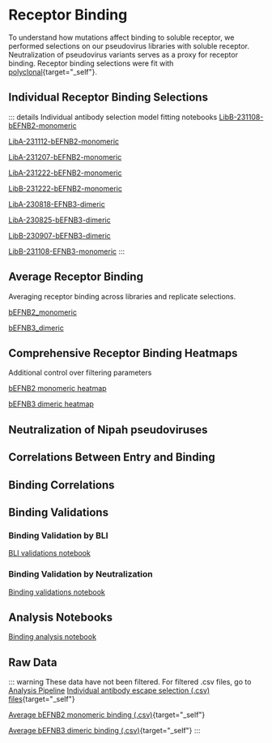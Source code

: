# Receptor Binding

To understand how mutations affect binding to soluble receptor, we performed selections on our pseudovirus libraries with soluble receptor. Neutralization of pseudovirus variants serves as a proxy for receptor binding. Receptor binding selections were fit with [polyclonal](https://github.com/jbloomlab/polyclonal){target="_self"}.


## Individual Receptor Binding Selections
::: details Individual antibody selection model fitting notebooks
<a href="notebooks/fit_escape_receptor_affinity_LibB-231108-bEFNB2-monomeric.html" target="_self">LibB-231108-bEFNB2-monomeric</a>

<a href="notebooks/fit_escape_receptor_affinity_LibA-231112-bEFNB2-monomeric.html" target="_self">LibA-231112-bEFNB2-monomeric</a>

<a href="notebooks/fit_escape_receptor_affinity_LibA-231207-bEFNB2-monomeric.html" target="_self">LibA-231207-bEFNB2-monomeric</a>

<a href="notebooks/fit_escape_receptor_affinity_LibA-231222-bEFNB2-monomeric.html" target="_self">LibA-231222-bEFNB2-monomeric</a>

<a href="notebooks/fit_escape_receptor_affinity_LibB-231222-bEFNB2-monomeric.html" target="_self">LibB-231222-bEFNB2-monomeric</a>

<a href="notebooks/fit_escape_receptor_affinity_LibA-230818-EFNB3-dimeric.html" target="_self">LibA-230818-EFNB3-dimeric</a>

<a href="notebooks/fit_escape_receptor_affinity_LibA-230825-bEFNB3-dimeric.html" target="_self">LibA-230825-bEFNB3-dimeric</a>

<a href="notebooks/fit_escape_receptor_affinity_LibB-230907-bEFNB3-dimeric.html" target="_self">LibB-230907-bEFNB3-dimeric</a>

<a href="notebooks/fit_escape_receptor_affinity_LibB-231108-EFNB3-monomeric.html" target="_self">LibB-231108-EFNB3-monomeric</a>
:::

## Average Receptor Binding
Averaging receptor binding across libraries and replicate selections.

<a href="notebooks/avg_escape_receptor_affinity_bEFNB2_monomeric.html" target="_self">bEFNB2_monomeric</a>

<a href="notebooks/avg_escape_receptor_affinity_bEFNB3_dimeric.html" target="_self">bEFNB3_dimeric</a>

## Comprehensive Receptor Binding Heatmaps
Additional control over filtering parameters

<a href="htmls/bEFNB2_monomeric_mut_effect.html" target="_self">bEFNB2 monomeric heatmap</a>

<a href="htmls/bEFNB3_dimeric_mut_effect.html" target="_self">bEFNB3 dimeric heatmap</a>



## Neutralization of Nipah pseudoviruses

<Figure caption="Ephrin neutralization of pseudoviruses expressing unmutated Nipah RBP/F">
    <Altair :showShadow="true" :spec-url="'htmls/ephrin_neut_curve.html'"></Altair>
</Figure>


## Correlations Between Entry and Binding

<Figure caption="Effects of mutations on binding and entry">
    <Altair :showShadow="true" :spec-url="'htmls/entry_binding_combined_corr_plot.html'"></Altair>
</Figure>

## Binding Correlations

<Figure caption="Effects of mutations on binding to bEFNB2 and bEFNB3, with mutations of interest highlighted">
    <Altair :showShadow="true" :spec-url="'htmls/E2_E3_correlation.html'"></Altair>
</Figure>

<Figure caption="Interactive plot of bEFNB2 and bEFNB3 site-averaged binding correlations">
    <Altair :showShadow="true" :spec-url="'htmls/E2_E3_correlation_site.html'"></Altair>
</Figure>

## Binding Validations
### Binding Validation by BLI
<a href="notebooks/plot_BLI_data.html" target="_self">BLI validations notebook</a>

<Figure caption="Correlation of biolayer interferometry affinity measurements with DMS">
    <Altair :showShadow="true" :spec-url="'htmls/binding_BLI_corr.html'"></Altair>
</Figure>

### Binding Validation by Neutralization
<a href="notebooks/ephrin_neut_curves.html" target="_self">Binding validations notebook</a>

<Figure caption="Neutralization of single RBP mutant pseudoviruses and correlation with DMS">
    <Altair :showShadow="true" :spec-url="'htmls/all_ephrin_neut_plots.html'"></Altair>
</Figure>


## Analysis Notebooks
<a href="notebooks/ephrin_binding.html" target="_self">Binding analysis notebook</a>

## Raw Data
::: warning These data have not been filtered. For filtered .csv files, go to [Analysis Pipeline](/pipeline_information)
[Individual antibody escape selection (.csv) files](https://github.com/dms-vep/Nipah_Malaysia_RBP_DMS/tree/master/results/receptor_affinity/by_selection){target="_self"}

[Average bEFNB2 monomeric binding (.csv)](https://github.com/dms-vep/Nipah_Malaysia_RBP_DMS/blob/master/results/receptor_affinity/averages/bEFNB2_monomeric_mut_effect.csv){target="_self"}

[Average bEFNB3 dimeric binding (.csv)](https://github.com/dms-vep/Nipah_Malaysia_RBP_DMS/blob/master/results/receptor_affinity/averages/bEFNB3_dimeric_mut_effect.csv){target="_self"}
:::





